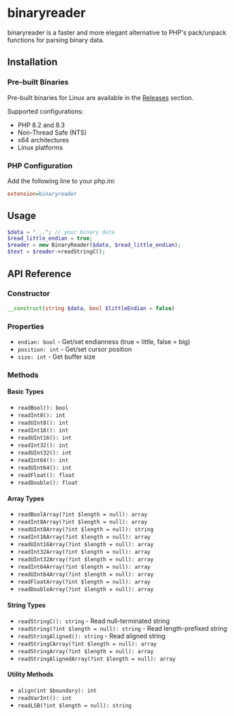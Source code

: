 # binaryreader

binaryreader is a faster and more elegant alternative to PHP's pack/unpack functions for parsing binary data.

## Installation

### Pre-built Binaries
Pre-built binaries for Linux are available in the [Releases](https://github.com/tahaghafuri/php-binaryreader/releases) section.

Supported configurations:
- PHP 8.2 and 8.3
- Non-Thread Safe (NTS)
- x64 architectures
- Linux platforms

### PHP Configuration
Add the following line to your php.ini:
```ini
extension=binaryreader
```

## Usage
```php
$data = "..."; // your binary data
$read_little_endian = true;
$reader = new BinaryReader($data, $read_little_endian);
$text = $reader->readStringC();
```

## API Reference

### Constructor
```php
__construct(string $data, bool $littleEndian = false)
```

### Properties
- `endian: bool` - Get/set endianness (true = little, false = big)
- `position: int` - Get/set cursor position
- `size: int` - Get buffer size

### Methods

#### Basic Types
- `readBool(): bool`
- `readInt8(): int`
- `readUInt8(): int`
- `readInt16(): int`
- `readUInt16(): int`
- `readInt32(): int`
- `readUInt32(): int`
- `readInt64(): int`
- `readUInt64(): int`
- `readFloat(): float`
- `readDouble(): float`

#### Array Types
- `readBoolArray(?int $length = null): array`
- `readInt8Array(?int $length = null): array`
- `readUInt8Array(?int $length = null): string`
- `readInt16Array(?int $length = null): array`
- `readUInt16Array(?int $length = null): array`
- `readInt32Array(?int $length = null): array`
- `readUInt32Array(?int $length = null): array`
- `readInt64Array(?int $length = null): array`
- `readUInt64Array(?int $length = null): array`
- `readFloatArray(?int $length = null): array`
- `readDoubleArray(?int $length = null): array`

#### String Types
- `readStringC(): string` - Read null-terminated string
- `readString(?int $length = null): string` - Read length-prefixed string
- `readStringAligned(): string` - Read aligned string
- `readStringCArray(?int $length = null): array`
- `readStringArray(?int $length = null): array`
- `readStringAlignedArray(?int $length = null): array`

#### Utility Methods
- `align(int $boundary): int`
- `readVarInt(): int`
- `readLSB(?int $length = null): string`
